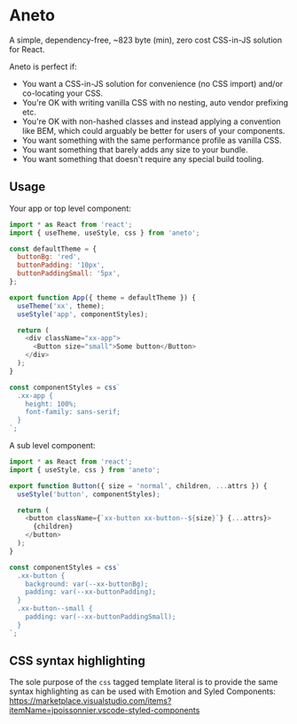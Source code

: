 # Aneto

A simple, dependency-free, ~823 byte (min), zero cost CSS-in-JS solution for React.

Aneto is perfect if:

- You want a CSS-in-JS solution for convenience (no CSS import) and/or co-locating your CSS.
- You're OK with writing vanilla CSS with no nesting, auto vendor prefixing etc.
- You're OK with non-hashed classes and instead applying a convention like BEM, which could arguably be better for users of your components.
- You want something with the same performance profile as vanilla CSS.
- You want something that barely adds any size to your bundle.
- You want something that doesn't require any special build tooling.

## Usage

Your app or top level component:

```js
import * as React from 'react';
import { useTheme, useStyle, css } from 'aneto';

const defaultTheme = {
  buttonBg: 'red',
  buttonPadding: '10px',
  buttonPaddingSmall: '5px',
};

export function App({ theme = defaultTheme }) {
  useTheme('xx', theme);
  useStyle('app', componentStyles);

  return (
    <div className="xx-app">
      <Button size="small">Some button</Button>
    </div>
  );
}

const componentStyles = css`
  .xx-app {
    height: 100%;
    font-family: sans-serif;
  }
`;
```

A sub level component:

```js
import * as React from 'react';
import { useStyle, css } from 'aneto';

export function Button({ size = 'normal', children, ...attrs }) {
  useStyle('button', componentStyles);

  return (
    <button className={`xx-button xx-button--${size}`} {...attrs}>
      {children}
    </button>
  );
}

const componentStyles = css`
  .xx-button {
    background: var(--xx-buttonBg);
    padding: var(--xx-buttonPadding);
  }
  .xx-button--small {
    padding: var(--xx-buttonPaddingSmall);
  }
`;
```

## CSS syntax highlighting

The sole purpose of the `css` tagged template literal is to provide the same syntax highlighting as can be used with Emotion and Syled Components: https://marketplace.visualstudio.com/items?itemName=jpoissonnier.vscode-styled-components
